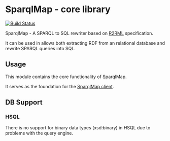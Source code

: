 # SparqlMap - core library
[![Build Status](https://travis-ci.org/tomatophantastico/sparqlmap-core.svg?branch=develop)](https://travis-ci.org/tomatophantastico/sparqlmap-core) 

SparqlMap - A SPARQL to SQL rewriter based on [R2RML](http://www.w3.org/TR/r2rml/) specification.

It can be used in allows both extracting RDF from an relational database and rewrite SPARQL queries into SQL.

## Usage

This module contains the core functionality of SparqlMap.

It serves as the foundation for the [SparqlMap client](http://github.com/tomatophantastico/sparqlmap). 





## DB Support


### HSQL
There is no support for binary data types (xsd:binary) in HSQL due to problems with the query engine.
